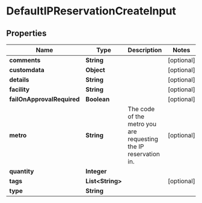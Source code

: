 

# DefaultIPReservationCreateInput


## Properties

| Name | Type | Description | Notes |
|------------ | ------------- | ------------- | -------------|
|**comments** | **String** |  |  [optional] |
|**customdata** | **Object** |  |  [optional] |
|**details** | **String** |  |  [optional] |
|**facility** | **String** |  |  [optional] |
|**failOnApprovalRequired** | **Boolean** |  |  [optional] |
|**metro** | **String** | The code of the metro you are requesting the IP reservation in. |  [optional] |
|**quantity** | **Integer** |  |  |
|**tags** | **List&lt;String&gt;** |  |  [optional] |
|**type** | **String** |  |  |



